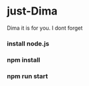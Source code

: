 # just-Dima
Dima it is for you. I dont forget

### install node.js
### npm install
### npm run start